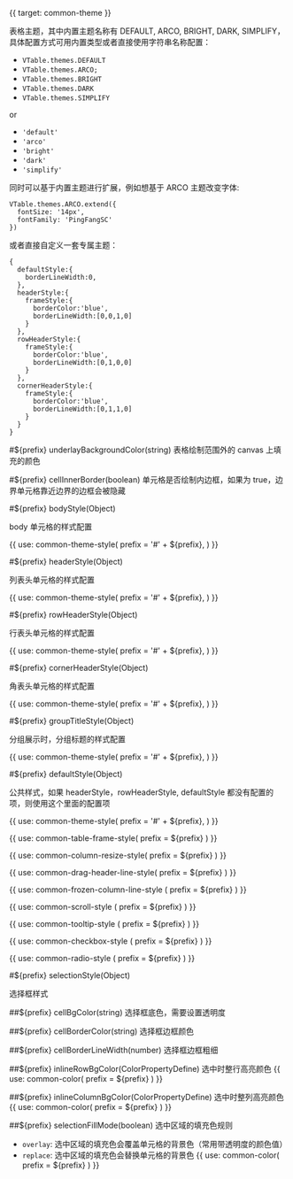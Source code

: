 {{ target: common-theme }}

表格主题，其中内置主题名称有 DEFAULT, ARCO, BRIGHT, DARK, SIMPLIFY，具体配置方式可用内置类型或者直接使用字符串名称配置：

- `VTable.themes.DEFAULT`
- `VTable.themes.ARCO;`
- `VTable.themes.BRIGHT`
- `VTable.themes.DARK`
- `VTable.themes.SIMPLIFY`

or

- `'default'`
- `'arco'`
- `'bright'`
- `'dark'`
- `'simplify'`

同时可以基于内置主题进行扩展，例如想基于 ARCO 主题改变字体:

```
VTable.themes.ARCO.extend({
  fontSize: '14px',
  fontFamily: 'PingFangSC'
})
```

或者直接自定义一套专属主题：

```
{
  defaultStyle:{
    borderLineWidth:0,
  },
  headerStyle:{
    frameStyle:{
      borderColor:'blue',
      borderLineWidth:[0,0,1,0]
    }
  },
  rowHeaderStyle:{
    frameStyle:{
      borderColor:'blue',
      borderLineWidth:[0,1,0,0]
    }
  },
  cornerHeaderStyle:{
    frameStyle:{
      borderColor:'blue',
      borderLineWidth:[0,1,1,0]
    }
  }
}
```

#${prefix} underlayBackgroundColor(string)
表格绘制范围外的 canvas 上填充的颜色

#${prefix} cellInnerBorder(boolean)
单元格是否绘制内边框，如果为 true，边界单元格靠近边界的边框会被隐藏

#${prefix} bodyStyle(Object)

body 单元格的样式配置

{{ use: common-theme-style(
  prefix = '#' + ${prefix},
) }}

#${prefix} headerStyle(Object)

列表头单元格的样式配置

{{ use: common-theme-style(
  prefix = '#' + ${prefix},
) }}

#${prefix} rowHeaderStyle(Object)

行表头单元格的样式配置

{{ use: common-theme-style(
  prefix = '#' + ${prefix},
) }}

#${prefix} cornerHeaderStyle(Object)

角表头单元格的样式配置

{{ use: common-theme-style(
  prefix = '#' + ${prefix},
) }}

#${prefix} groupTitleStyle(Object)

分组展示时，分组标题的样式配置

{{ use: common-theme-style(
  prefix = '#' + ${prefix},
) }}

#${prefix} defaultStyle(Object)

公共样式，如果 headerStyle，rowHeaderStyle, defaultStyle 都没有配置的项，则使用这个里面的配置项

{{ use: common-theme-style(
  prefix = '#' + ${prefix},
) }}

{{ use: common-table-frame-style(
  prefix = ${prefix}
  ) }}

{{ use: common-column-resize-style(
  prefix = ${prefix}
  ) }}

{{ use: common-drag-header-line-style(
  prefix = ${prefix}
  ) }}

{{ use: common-frozen-column-line-style (
  prefix = ${prefix}
  ) }}

{{ use: common-scroll-style (
  prefix = ${prefix}
  ) }}

{{ use: common-tooltip-style (
  prefix = ${prefix}
  ) }}

{{ use: common-checkbox-style (
  prefix = ${prefix}
  ) }}

{{ use: common-radio-style (
  prefix = ${prefix}
  ) }}

#${prefix} selectionStyle(Object)

选择框样式

##${prefix} cellBgColor(string)
选择框底色，需要设置透明度

##${prefix} cellBorderColor(string)
选择框边框颜色

##${prefix} cellBorderLineWidth(number)
选择框边框粗细

##${prefix} inlineRowBgColor(ColorPropertyDefine)
选中时整行高亮颜色
{{ use: common-color(
  prefix = ${prefix}
  ) }}

##${prefix} inlineColumnBgColor(ColorPropertyDefine)
选中时整列高亮颜色
{{ use: common-color(
  prefix = ${prefix}
  ) }}

##${prefix} selectionFillMode(boolean)
选中区域的填充色规则
  - `overlay`: 选中区域的填充色会覆盖单元格的背景色（常用带透明度的颜色值）
  - `replace`: 选中区域的填充色会替换单元格的背景色
{{ use: common-color(
  prefix = ${prefix}
  ) }}
